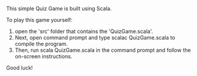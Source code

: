This simple Quiz Game is built using Scala.

To play this game yourself:
1) open the 'src' folder that contains the 'QuizGame.scala'. 		
2) Next, open command prompt and type scalac QuizGame.scala to compile the program.
3) Then, run scala QuizGame.scala in the command prompt and follow the on-screen instructions.

Good luck!
